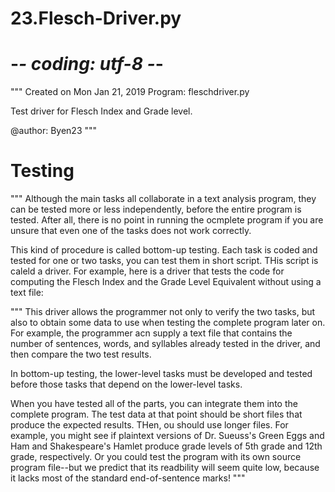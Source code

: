 # 23.Flesch-Driver.py

# -*- coding: utf-8 -*-
"""
Created on Mon Jan 21, 2019
Program: fleschdriver.py

Test driver for Flesch Index and Grade level. 

@author: Byen23
"""

# Testing 
"""
Although the main tasks all collaborate in a text analysis program, they can be tested more or less independently, before the entire program is tested. After all, there is no point in running the ocmplete program if you are unsure that even one of the tasks does not work correctly.

This kind of procedure is called bottom-up testing. Each task is coded and tested for one or two tasks, you can test them in short script. THis script is caleld a driver. For example, here is a driver that tests the code for computing the Flesch Index and the Grade Level Equivalent without using a text file:

"""
This driver allows the programmer not only to verify the two tasks, but also to obtain some data to use when testing the complete program later on. For example, the programmer acn supply a text file that contains the number of sentences, words, and syllables already tested in the driver, and then compare the two test results.

In bottom-up testing, the lower-level tasks must be developed and tested before those tasks that depend on the lower-level tasks.

When you have tested all of the parts, you can integrate them into the complete  program. The test data at that point should be short files that produce the expected results. THen, ou should use longer files. For example, you might see if plaintext versions of Dr. Sueuss's Green Eggs and Ham and Shakespeare's Hamlet produce grade levels of 5th grade and 12th grade, respectively. Or you could test the program with its own source program file--but we predict that its readbility will seem quite low, because it lacks most of the standard end-of-sentence marks!
"""
